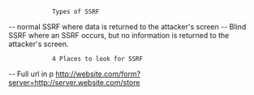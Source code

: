 				Types of SSRF
-- normal SSRF where data is returned to the attacker's screen
-- Blind SSRF where an SSRF occurs, but no information is returned to the attacker's screen.

				4 Places to look for SSRF
-- Full url in p
 http://website.com/form?server=http://server.website.com/store